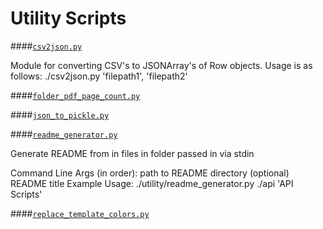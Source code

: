 Utility Scripts
===

####[`csv2json.py`](../utility/csv2json.py)

Module for converting CSV's to JSONArray's of Row objects.
Usage is as follows:
./csv2json.py 'filepath1', 'filepath2'


####[`folder_pdf_page_count.py`](../utility/folder_pdf_page_count.py)

####[`json_to_pickle.py`](../utility/json_to_pickle.py)

####[`readme_generator.py`](../utility/readme_generator.py)

Generate README from in files in folder passed in via stdin

Command Line Args (in order):
    path to README directory
    (optional) README title
Example Usage:
./utility/readme_generator.py ./api 'API Scripts'


####[`replace_template_colors.py`](../utility/replace_template_colors.py)